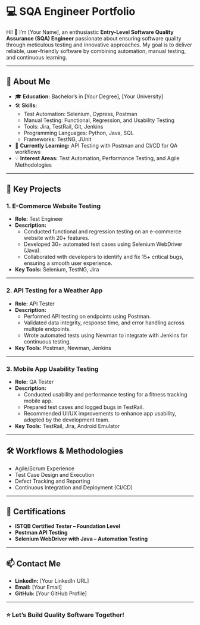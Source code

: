 # 💻 SQA Engineer Portfolio  

Hi! 👋 I’m [Your Name], an enthusiastic **Entry-Level Software Quality Assurance (SQA) Engineer** passionate about ensuring software quality through meticulous testing and innovative approaches. My goal is to deliver reliable, user-friendly software by combining automation, manual testing, and continuous learning.  

---

## 🚀 About Me  
- 🎓 **Education:** Bachelor’s in [Your Degree], [Your University]  
- 🛠️ **Skills:**  
  - Test Automation: Selenium, Cypress, Postman  
  - Manual Testing: Functional, Regression, and Usability Testing  
  - Tools: Jira, TestRail, Git, Jenkins  
  - Programming Languages: Python, Java, SQL  
  - Frameworks: TestNG, JUnit  
- 🌱 **Currently Learning:** API Testing with Postman and CI/CD for QA workflows  
- 💡 **Interest Areas:** Test Automation, Performance Testing, and Agile Methodologies  

---

## 🧰 Key Projects  

### **1. E-Commerce Website Testing**  
- **Role:** Test Engineer  
- **Description:**  
  - Conducted functional and regression testing on an e-commerce website with 20+ features.  
  - Developed 30+ automated test cases using Selenium WebDriver (Java).  
  - Collaborated with developers to identify and fix 15+ critical bugs, ensuring a smooth user experience.  
- **Key Tools:** Selenium, TestNG, Jira  

---

### **2. API Testing for a Weather App**  
- **Role:** API Tester  
- **Description:**  
  - Performed API testing on endpoints using Postman.  
  - Validated data integrity, response time, and error handling across multiple endpoints.  
  - Wrote automated tests using Newman to integrate with Jenkins for continuous testing.  
- **Key Tools:** Postman, Newman, Jenkins  

---

### **3. Mobile App Usability Testing**  
- **Role:** QA Tester  
- **Description:**  
  - Conducted usability and performance testing for a fitness tracking mobile app.  
  - Prepared test cases and logged bugs in TestRail.  
  - Recommended UI/UX improvements to enhance app usability, adopted by the development team.  
- **Key Tools:** TestRail, Jira, Android Emulator  

---

## 🛠️ Workflows & Methodologies  
- Agile/Scrum Experience  
- Test Case Design and Execution  
- Defect Tracking and Reporting  
- Continuous Integration and Deployment (CI/CD)  

---

## 📂 Certifications  
- **ISTQB Certified Tester – Foundation Level**  
- **Postman API Testing**  
- **Selenium WebDriver with Java – Automation Testing**  

---

## 📫 Contact Me  
- **LinkedIn:** [Your LinkedIn URL]  
- **Email:** [Your Email]  
- **GitHub:** [Your GitHub Profile]  

---

### ⭐ Let’s Build Quality Software Together!  
